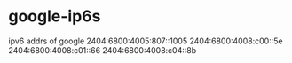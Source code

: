 google-ip6s
===========

ipv6 addrs of google
2404:6800:4005:807::1005
2404:6800:4008:c00::5e
2404:6800:4008:c01::66
2404:6800:4008:c04::8b

